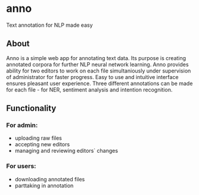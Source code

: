 # anno
Text annotation for NLP made easy

## About
Anno is a simple web app for annotating text data. Its purpose is creating annotated corpora for further NLP neural network learning.
Anno provides ability for two editors to work on each file simultaniously under supervision of administrator for faster progress.
Easy to use and intuitive interface ensures pleasant user experience. Three different annotations 
can be made for each file - for NER, sentiment analysis and intention recognition.

## Functionality
  ### For admin:
  - uploading raw files
  - accepting new editors
  - managing and reviewing editors` changes
  
  ### For users:
  - downloading annotated files
  - parttaking in annotation
  
